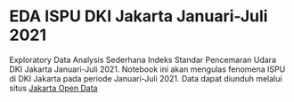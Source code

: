 # EDA ISPU DKI Jakarta Januari-Juli 2021
Exploratory Data Analysis Sederhana Indeks Standar Pencemaran Udara DKI Jakarta Januari-Juli 2021. Notebook ini akan mengulas fenomena ISPU di DKI Jakarta pada periode Januari-Juli 2021. Data dapat diunduh melalui situs [Jakarta Open Data](https://data.jakarta.go.id/dataset/indeks-standar-pencemaran-udara-ispu-tahun-2021)
